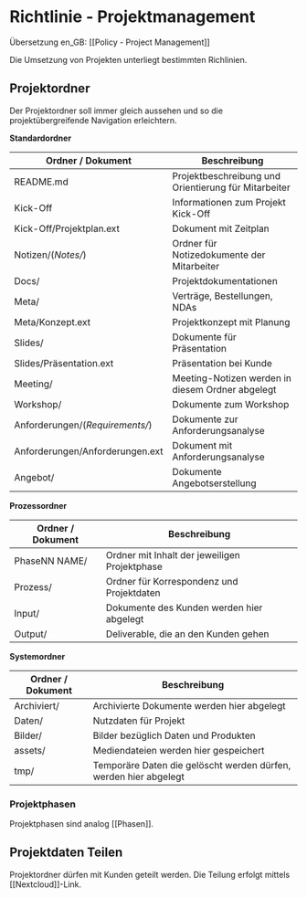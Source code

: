 # Richtlinie - Projektmanagement
Übersetzung en_GB: [[Policy - Project Management]]

Die Umsetzung von Projekten unterliegt bestimmten Richlinien.

## Projektordner

Der Projektordner soll immer gleich aussehen und so die projektübergreifende Navigation erleichtern.

**Standardordner**

Ordner / Dokument | Beschreibung
-|-
README.md | Projektbeschreibung und Orientierung für Mitarbeiter
Kick-Off | Informationen zum Projekt Kick-Off
Kick-Off/Projektplan.ext | Dokument mit Zeitplan
Notizen/(*Notes/*) | Ordner für Notizedokumente der Mitarbeiter
Docs/ | Projektdokumentationen
Meta/ | Verträge, Bestellungen, NDAs
Meta/Konzept.ext | Projektkonzept mit Planung
Slides/ | Dokumente für Präsentation
Slides/Präsentation.ext | Präsentation bei Kunde
Meeting/ | Meeting-Notizen werden in diesem Ordner abgelegt
Workshop/ | Dokumente zum Workshop
Anforderungen/(*Requirements/*) | Dokumente zur Anforderungsanalyse
Anforderungen/Anforderungen.ext | Dokument mit Anforderungsanalyse
Angebot/ | Dokumente Angebotserstellung

**Prozessordner**

Ordner / Dokument | Beschreibung
-|-
PhaseNN NAME/ | Ordner mit Inhalt der jeweiligen Projektphase
Prozess/ | Ordner für Korrespondenz und Projektdaten
Input/ | Dokumente des Kunden werden hier abgelegt
Output/ | Deliverable, die an den Kunden gehen

**Systemordner**

Ordner / Dokument | Beschreibung
-|-
Archiviert/ | Archivierte Dokumente werden hier abgelegt
Daten/ |  Nutzdaten für Projekt
Bilder/ | Bilder bezüglich Daten und Produkten 
assets/ | Mediendateien werden hier gespeichert
tmp/ | Temporäre Daten die gelöscht werden dürfen, werden hier abgelegt

### Projektphasen

Projektphasen sind analog [[Phasen]].

## Projektdaten Teilen

Projektordner dürfen mit Kunden geteilt werden. Die Teilung erfolgt mittels [[Nextcloud]]-Link.